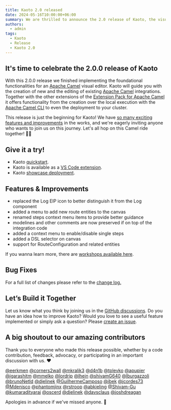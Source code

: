 ```yaml
---
title: Kaoto 2.0 released
date: 2024-05-16T10:00:00+06:00
summary: We are thrilled to announce the 2.0 release of Kaoto, the visual editor for Apache Camel! Enjoy a fully reworked editing experience with a focus on usability.
authors:
  - admin
tags:
  - Kaoto
  - Release
  - Kaoto 2.0
---
```

## It's time to celebrate the 2.0.0 release of Kaoto

With this 2.0.0 release we finished implementing the foundational functionalities for an [Apache Camel](https://camel.apache.org/) visual editor. Kaoto will guide you with the creation of new and the editing of existing [Apache Camel](https://camel.apache.org/) integrations. Together with the other extensions of the [Extension Pack for Apache Camel](https://marketplace.visualstudio.com/items?itemName=redhat.apache-camel-extension-pack) it offers functionality from the creation over the local execution with the [Apache Camel CLI](https://camel.apache.org/manual/camel-jbang.html) to even the deployment to your cluster.

This release is just the beginning for Kaoto! We have [so many exciting features and improvements](https://github.com/orgs/KaotoIO/projects/14/views/2) in the works, and we're eagerly inviting anyone who wants to join us on this journey. Let's all hop on this Camel ride together! 🐫🎉

## Give it a try!

* Kaoto [quickstart](/docs/quickstart/).
* Kaoto is available as a [VS Code extension](https://marketplace.visualstudio.com/items?itemName=redhat.vscode-kaoto).
* Kaoto [showcase deployment](https://red.ht/kaoto).

## Features & Improvements

* replaced the Log EIP icon to better distinguish it from the Log component
* added a menu to add new route entities to the canvas
* renamed steps context menu items to provide better guidance
* modelines and other comments are now preserved if on top of the integration code
* added a context menu to enable/disable single steps
* added a DSL selector on canvas
* support for RouteConfiguration and related entities

If you wanna learn more, there are [workshops available here](/workshop).

## Bug Fixes

For a full list of changes please refer to the [change log.](https://github.com/KaotoIO/kaoto/releases/tag/2.0.0)

## Let’s Build it Together

Let us know what you think by joining us in the [GitHub discussions](https://github.com/orgs/KaotoIO/discussions).
Do you have an idea how to improve Kaoto? Would you love to see a useful feature implemented or simply ask a question? Please [create an issue](https://github.com/KaotoIO/kaoto/issues/new/choose).

## A big shoutout to our amazing contributors
Thank you to everyone who made this release possible, whether by a code contribution, feedback, advocacy, or participating in an important discussion with us. ❤️

[@eerkmen](https://github.com/eerkmen) [@corners2wall](https://github.com/corners2wall) [@mkralik3](https://github.com/mkralik3) [@d4n1b](https://github.com/d4n1b) [@tplevko](https://github.com/tplevko) [@apupier](https://github.com/apupier) [@igarashitm](https://github.com/igarashitm) [@mmelko](https://github.com/mmelko) [@lordrip](https://github.com/lordrip) [@lhein](https://github.com/lhein) [@shivamG640](https://github.com/shivamG640) [@lburgazzoli](https://github.com/lburgazzoli) [@brunoNetId](https://github.com/brunoNetId) [@djelinek](https://github.com/djelinek) [@GuilhermeCamposo](https://github.com/GuilhermeCamposo) [@ibek](https://github.com/ibek) [@jcordes73](https://github.com/jcordes73) [@Mdenisco](https://github.com/Mdenisco) [@phantomjinx](https://github.com/phantomjinx) [@rstroop](https://github.com/rstroop) [@abkieling](https://github.com/abkieling) [@Shivam-Gu](https://github.com/Shivam-Gu) [@kumaradityaraj](https://github.com/kumaradityaraj) [@oscerd](https://github.com/oscerd) [@djelinek](https://github.com/djelinek) [@davsclaus](https://github.com/davsclaus) [@joshdreagan](https://github.com/joshdreagan)

Apologies in advance if we've missed anyone. 🙂

